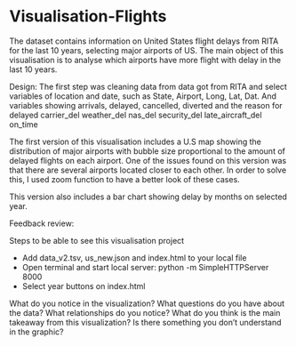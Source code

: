 # Visualisation-Flights

The dataset contains information on United States flight delays from RITA for the last 10 years, selecting major airports of US. The main object of this visualisation is to analyse which airports have more flight with delay in the last 10 years. 

Design: The first step was cleaning data from data got from RITA and select variables of location and date, such as
State, Airport, Long, Lat, Dat. And variables showing arrivals, delayed, cancelled,	diverted and the reason for delayed
carrier_del	weather_del	nas_del	security_del	late_aircraft_del	on_time

The first version of this visualisation includes a U.S map showing the distribution of major airports with bubble size proportional to the amount of delayed flights on each airport. One of the issues found on this version was that there are several airports located closer to each other. In order to solve this, I used zoom function to have a better look of these cases.

This version also includes a bar chart showing delay by months on selected year.

Feedback review:

Steps to be able to see this visualisation project
- Add data_v2.tsv, us_new.json and index.html to your local file
- Open terminal and start local server: python -m SimpleHTTPServer 8000
- Select year buttons on index.html

What do you notice in the visualization?
What questions do you have about the data?
What relationships do you notice?
What do you think is the main takeaway from this visualization?
Is there something you don’t understand in the graphic?




